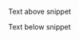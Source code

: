 Text above snippet

<!--SNIPSTART money-transfer-project-template-go-workflow {"selectedLines": ["1", "3-5"]}-->
<!--SNIPEND-->

Text below snippet
